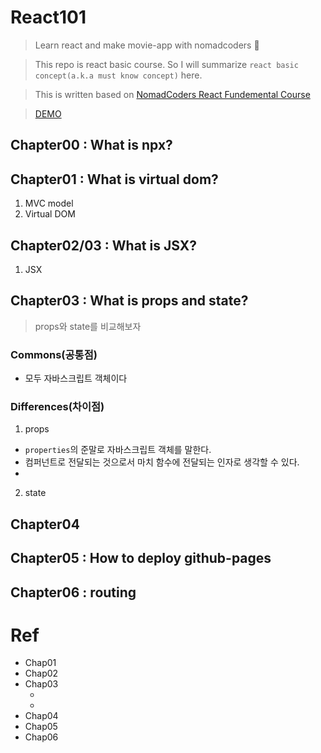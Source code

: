 # React101

> Learn react and make movie-app with nomadcoders 🚀

> This repo is react basic course. So I will summarize `react basic concept(a.k.a must know concept)` here.

> This is written based on [NomadCoders React Fundemental Course](https://nomadcoders.co/react-fundamentals)

> [DEMO](https://github.com/jjanmo/react101)

## Chapter00 : What is npx?

## Chapter01 : What is virtual dom?

1. MVC model
2. Virtual DOM

## Chapter02/03 : What is JSX?

1. JSX

## Chapter03 : What is props and state?

> props와 state를 비교해보자

### Commons(공통점)

-   모두 자바스크립트 객체이다

### Differences(차이점)

1. props

-   `properties`의 준말로 자바스크립트 객체를 말한다.
-   컴퍼넌트로 전달되는 것으로서 마치 함수에 전달되는 인자로 생각할 수 있다.
-

2. state

## Chapter04

## Chapter05 : How to deploy github-pages

## Chapter06 : routing

# Ref

-   Chap01
-   Chap02
-   Chap03
    -   [](https://github.com/uberVU/react-guide/blob/master/props-vs-state.md)
    -   [](https://lucybain.com/blog/2016/react-state-vs-pros/)
-   Chap04
-   Chap05
-   Chap06
